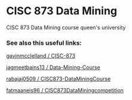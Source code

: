 # CISC 873 Data Mining
 CISC 873 Data Mining course queen's university

### See also this useful links:
[gavinmcclelland / CISC-873](https://github.com/gavinmcclelland/CISC-873)

[jagmeetbains13 / Data-Mining-Course](https://github.com/jagmeetbains13/Data-Mining-Course)

[rabajaj0509 / CISC873-DataMiningCourse](https://github.com/rabajaj0509/CISC873-DataMiningCourse)

[fatmaaneis96 / CISC873DataMiningcompetition](https://github.com/fatmaaneis96/CISC-873-Data-Mining-/tree/main/DataMiningcompetition)

